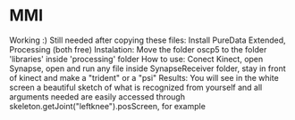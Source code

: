 MMI
===
Working :)
Still needed after copying these files: Install PureData Extended, Processing (both free)
Instalation: Move the folder oscp5 to the folder 'libraries' inside 'processing' folder
How to use: Conect Kinect, open Synapse, open and run any file inside SynapseReceiver folder, stay in front of kinect and make a "trident" or a "psi"
Results: You will see in the white screen a beautiful sketch of what is recognized from yourself and all arguments needed are easily accessed through skeleton.getJoint("leftknee").posScreen, for example
